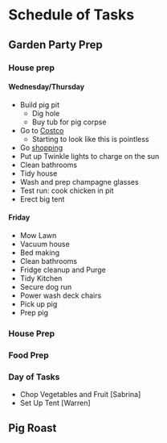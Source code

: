 # Schedule of Tasks

## Garden Party Prep

### House prep

#### Wednesday/Thursday


* Build pig pit
  * Dig hole
  * Buy tub for pig corpse
* Go to [Costco](costco.md)
  * Starting to look like this is pointless
* Go [shopping](shopping_list.md)
* Put up Twinkle lights to charge on the sun
* Clean bathrooms
* Tidy house
* Wash and prep champagne glasses
* Test run: cook chicken in pit
* Erect big tent

#### Friday

* Mow Lawn
* Vacuum house
* Bed making
* Clean bathrooms
* Fridge cleanup and Purge
* Tidy Kitchen
* Secure dog run
* Power wash deck chairs
* Pick up pig
* Prep pig


### House Prep



### Food Prep

### Day of Tasks

* Chop Vegetables and Fruit [Sabrina]
* Set Up Tent [Warren]



## Pig Roast
